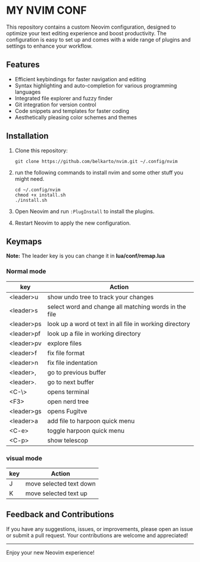 # MY NVIM CONF
This repository contains a custom Neovim configuration, designed to optimize your text editing experience and boost productivity. The configuration is easy to set up and comes with a wide range of plugins and settings to enhance your workflow.

## Features

- Efficient keybindings for faster navigation and editing
- Syntax highlighting and auto-completion for various programming languages
- Integrated file explorer and fuzzy finder
- Git integration for version control
- Code snippets and templates for faster coding
- Aesthetically pleasing color schemes and themes

## Installation

1. Clone this repository:

   ```
   git clone https://github.com/belkarto/nvim.git ~/.config/nvim
   ```
2. run the following commands to install nvim and some other stuff you might need.
    ```
    cd ~/.config/nvim
    chmod +x install.sh
    ./install.sh
    ```

4. Open Neovim and run `:PlugInstall` to install the plugins.

5. Restart Neovim to apply the new configuration.

## Keymaps
**Note:** The leader key is <space> you can change it in **lua/conf/remap.lua**
### Normal mode
| key           | Action                                         |
|---------------|------------------------------------------------|
| \<leader\>u     | show undo tree to track your changes           |
| \<leader\>s     | select word and change all matching words in the file|
| \<leader\>ps    | look up a word ot text in all file in working directory|
| \<leader\>pf    | look up a file in working directory            |
| \<leader\>pv    | explore files                                  |
| \<leader\>f     | fix file format                                |
| \<leader\>n     | fix file indentation                           |
| \<leader\>,     | go to previous buffer                          |
| \<leader\>.     | go to next buffer                              |
| \<C-\\>        | opens terminal                                 |
| \<F3\>          | open nerd tree                                 |
| \<leader\>gs    | opens Fugitve                                  |
| \<leader\>a     | add file to harpoon quick menu                 |
| \<C-e\>         | toggle harpoon quick menu                      |
| \<C-p\>         | show telescop                                  |

### visual mode
| key           | Action                                         |
|---------------|------------------------------------------------|
| J             | move selected text down                        |
| K             | move selected text up                          |


## Feedback and Contributions

If you have any suggestions, issues, or improvements, please open an issue or submit a pull request. Your contributions are welcome and appreciated!

---

Enjoy your new Neovim experience!
